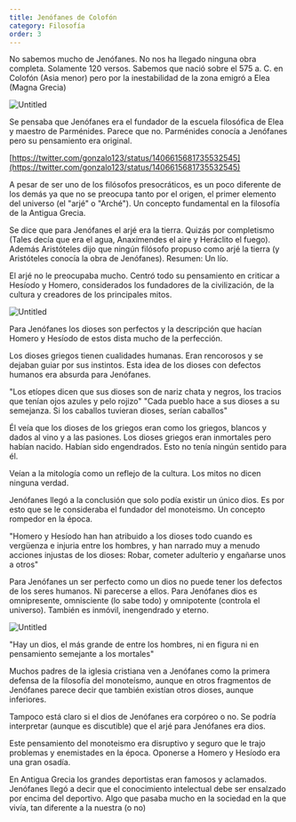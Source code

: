 ```yaml
---
title: Jenófanes de Colofón
category: Filosofía
order: 3
---
```


No sabemos mucho de Jenófanes. No nos ha llegado ninguna obra completa. Solamente 120 versos. Sabemos que nació sobre el 575 a. C. en Colofón (Asia menor) pero por la inestabilidad de la zona emigró a Elea (Magna Grecia)

![Untitled]({{site.baseurl}}/images/Jeno%CC%81fanes%20de%20Colofo%CC%81n%20bce054fe7f2048d69485a7cbf7995677/Map_Ciudades_Antiguas_Asia_Menor_-_Colofon__ciudad__-_Wikipedia__la_enciclopedia_libre.png)

Se pensaba que Jenófanes era el fundador de la escuela filosófica de Elea y maestro de Parménides. Parece que no. Parménides conocía a Jenófanes pero su pensamiento era original.

[https://twitter.com/gonzalo123/status/1406615681735532545](https://twitter.com/gonzalo123/status/1406615681735532545)

A pesar de ser uno de los filósofos presocráticos, es un poco diferente de los demás ya que no se preocupa tanto por el origen, el primer elemento del universo (el "arjé" o "Arché"). Un concepto fundamental en la filosofía de la Antigua Grecia.

Se dice que para Jenófanes el arjé era la tierra. Quizás por completismo (Tales decía que era el agua, Anaxímendes el aire y Heráclito el fuego). Además Aristóteles dijo que ningún filósofo propuso como arjé la tierra (y Aristóteles conocía la obra de Jenófanes). Resumen: Un lío.

El arjé no le preocupaba mucho. Centró todo su pensamiento en criticar a Hesíodo y Homero, considerados los fundadores de la civilización, de la cultura y creadores de los principales mitos.

![Untitled]({{site.baseurl}}/images/Jeno%CC%81fanes%20de%20Colofo%CC%81n%20bce054fe7f2048d69485a7cbf7995677/Jenofanes_-_Buscar_con_Google.png)

Para Jenófanes los dioses son perfectos y la descripción que hacían Homero y Hesíodo de estos dista mucho de la perfección.

Los dioses griegos tienen cualidades humanas. Eran rencorosos y se dejaban guiar por sus instintos. Esta idea de los dioses con defectos humanos era absurda para Jenófanes.

"Los etíopes dicen que sus dioses son de nariz chata y negros, los tracios que tenían ojos azules y pelo rojizo" "Cada pueblo hace a sus dioses a su semejanza. Si los caballos tuvieran dioses, serían caballos"

Él veía que los dioses de los griegos eran como los griegos, blancos y dados al vino y a las pasiones. Los dioses griegos eran inmortales pero habían nacido. Habían sido engendrados. Esto no tenía ningún sentido para él.

Veían a la mitología como un reflejo de la cultura. Los mitos no dicen ninguna verdad. 

Jenófanes llegó a la conclusión que solo podía existir un único dios. Es por esto que se le consideraba el fundador del monoteismo. Un concepto rompedor en la época.

"Homero y Hesíodo han han atribuido a los dioses todo cuando es vergüenza e injuria entre los hombres, y han narrado muy a menudo acciones injustas de los dioses: Robar, cometer adulterio y engañarse unos a otros"

Para Jenófanes un ser perfecto como un dios no puede tener los defectos de los seres humanos. Ni parecerse a ellos. Para Jenófanes dios es omnipresente, omnisciente (lo sabe todo) y omnipotente (controla el universo). También es inmóvil, inengendrado y eterno.

![Untitled]({{site.baseurl}}/images/Jeno%CC%81fanes%20de%20Colofo%CC%81n%20bce054fe7f2048d69485a7cbf7995677/_Frases_y_citas_celebres_de_Jenofanes_.png)

"Hay un dios, el más grande de entre los hombres, ni en figura ni en pensamiento semejante a los mortales"

Muchos padres de la iglesia cristiana ven a Jenófanes como la primera defensa de la filosofía del monoteísmo, aunque en otros fragmentos de Jenófanes parece decir que también existían otros dioses, aunque inferiores.

Tampoco está claro si el dios de Jenófanes era corpóreo o no. Se podría interpretar (aunque es discutible) que el arjé para Jenófanes era dios.

Este pensamiento del monoteismo era disruptivo  y seguro que le trajo problemas y enemistades en la época. Oponerse a Homero y Hesíodo era una gran osadía.

En Antigua Grecia los grandes deportistas eran famosos y aclamados. Jenófanes llegó a decir que el conocimiento intelectual debe ser ensalzado por encima del deportivo. Algo que pasaba mucho en la sociedad en la que vivía, tan diferente a la nuestra (o no)
